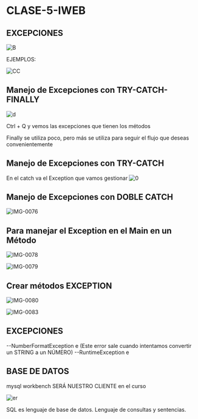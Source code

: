 # CLASE-5-IWEB

## EXCEPCIONES

![B](https://github.com/SergioABS0813/CLASE-5-IWEB/assets/134556600/9e1b6520-1ad7-48ac-a992-6630bd76431b)

EJEMPLOS:

![CC](https://github.com/SergioABS0813/CLASE-5-IWEB/assets/134556600/e65578e0-c6d1-4ba2-94c0-c3d7b27c456c)

## Manejo de Excepciones con TRY-CATCH-FINALLY

![d](https://github.com/SergioABS0813/CLASE-5-IWEB/assets/134556600/f335f909-630c-4727-ae37-0ac93735302a)

Ctrl + Q y vemos las excepciones que tienen los métodos

Finally se utiliza poco, pero más se utiliza para seguir el flujo que deseas convenientemente

## Manejo de Excepciones con TRY-CATCH
En el catch va el Exception que vamos gestionar
![0](https://github.com/SergioABS0813/CLASE-5-IWEB/assets/134556600/4da2c1d2-6e86-417c-92a2-1b9c94f739c9)

## Manejo de Excepciones con DOBLE CATCH
![IMG-0076](https://github.com/SergioABS0813/CLASE-5-IWEB/assets/134556600/7783426b-62a9-4b43-9360-a4b9a4173197)

## Para manejar el Exception en el Main en un Método

![IMG-0078](https://github.com/SergioABS0813/CLASE-5-IWEB/assets/134556600/fb1b8164-879b-47f0-9280-b4f7a7dfe011)

![IMG-0079](https://github.com/SergioABS0813/CLASE-5-IWEB/assets/134556600/23cd8126-d471-4cee-9984-7afc5b4713b3)

## Crear métodos EXCEPTION

![IMG-0080](https://github.com/SergioABS0813/CLASE-5-IWEB/assets/134556600/096ef4fb-01b6-4ede-a991-6965fd6f20b3)

![IMG-0083](https://github.com/SergioABS0813/CLASE-5-IWEB/assets/134556600/ad83adc8-db43-480d-90e3-b1087f144999)

## EXCEPCIONES
--NumberFormatException e (Este error sale cuando intentamos convertir un STRING a un NÚMERO)
--RuntimeException e 



## BASE DE DATOS

mysql workbench SERÁ NUESTRO CLIENTE en el curso

![er](https://github.com/SergioABS0813/CLASE-5-IWEB/assets/134556600/3c58a0ae-b2b7-4e61-85e2-3b3e1df263b6)

SQL es lenguaje de base de datos. Lenguaje de consultas y sentencias.



